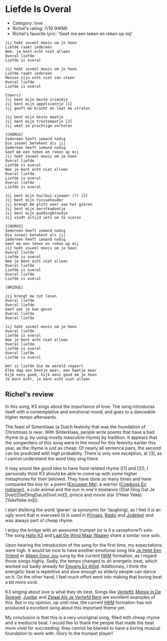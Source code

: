 # Liefde Is Overal

 * Category: love
 * Richel's rating: 7/10 (HKM)
 * Richel's favorite lyric: 'Geef me een teken en reken op mij'

```
Jij hebt zoveel moois om je heen
Liefde raakt iedereen
Nee, je bent echt niet alleen
Overal liefde
Liefde is overal

Jij hebt zoveel moois om je heen
Liefde raakt iedereen
Mensen zijn echt niet van steen
Overal liefde
Liefde is overal

Cheers]
Jij bent mijn beste vriendje
Jij bent mijn appelsientje [1]
Jij geeft me kracht en laat me stralen

Jij bent mijn beste maatje
Jij bent mijn trostomaatje [2]
Jij weet zo prachtige verhalen

[CHORUS]
Iedereen heeft iemand nodig
Die zoveel betekent als jij
Iedereen heeft iemand nodig
Geef me een teken en reken op mij
Jij hebt zoveel moois om je heen
Overal liefde 
Liefde is overal
Nee je bent echt niet alleen
Overal liefde 
Liefde is overal
Overal liefde 
Liefde is overal

Jij bent mijn huilbui-sjouwer (?) [3] 
Jij bent mijn tissuehouder
Jij brengt me plots weer aan het gieren
Jij bent mijn kerstkadootje
Jij bent mijn puddingbroodje
Jij vindt altijd iets om te vieren

[CHORUS]
Iedereen heeft iemand nodig
Die zoveel betekent als jij
Iedereen heeft iemand nodig
Geef me een teken en reken op mij
Jij hebt zoveel moois om je heen
Overal liefde 
Liefde is overal
Nee je bent echt niet alleen
Overal liefde 
Liefde is overal
Overal liefde 
Liefde is overal

[BRIDGE]

Jij brengt me tot leven
Overal liefde
Overal liefde
Geef wat je kan geven
Overal liefde
Overal liefde

Jij hebt zoveel moois om je heen
Overal liefde 
Liefde is overal
Nee je bent echt niet alleen
Overal liefde 
Liefde is overal
Overal liefde 
Liefde is overal

Het is liefde die de wereld regeert
Elke dag een beetje meer, een beetje meer
Kijk eens goed, kijk eens goed om je heen
Je bent echt, je bent echt niet alleen
```


## Richel's review

In this song, K3 sings about the importance of love. The song introduces
itself with a contemplative and emotional mood, and goes to a danceable 
higher tempo afterwards.

The feast of Sinterklaas (a Dutch festivity that was the foundation of Christmas)
is near. With Sinterklaas, people write poems that have a bad 
rhyme (e.g. by using mostly masculine rhyme) by tradition. 
It appears that the songwriters of this
song were in the mood for this festivity earlier this year, 
as the rhyme is just as cheap. Of nearly all sentence pairs, the second
can be predicted with high probablity. There is only one exception, at [3],
as I cannot understand the word they sing there.

It may sound like good idea to have food-related rhyme ([1] and [2]),
I personally think K3 should be able to come up with some higher
metaphores for their beloved. They have done so many times and have compared
the boy to: a poem ([Excuseer Me](ExcuseerMe.md)),
a warrior ([Cowboys En Indianen](CowboysEnIndianen.md)), 
a cute animal and the sun in one's existance ((Dat Ding Dat Je Doet)[DatDingDatJeDoet.md]),
prince and movie star ((Yeke Yeke)[YekeYeke.md]).

I start disliking the word 'gieren' (a synonymn for 'laughing), as I feel it
is an ugly word that is overused (it is used in [Prinses](Prinses.md),
[Radio](Radio.md) and [Jodelee](Jodelee.md)) and was always part of cheap rhyme.

I enjoy the bridge with an awesome trumpet (or is it a saxophone?) solo. The song 
[Hallo K3](HalloK3.md) and [Laat De Wind Maar Waaien](LaatDeWindMaarWaaien.md)
share a similar nice solo.

Upon hearing the introduction of the song for the first time, my expectations
were high. It would be nice to have another emotional song 
like [Je Hebt Een Vriend](JeHebtEenVriend.md) or [Alleen Door Jou](AlleenDoorJou.md)
sung by the current [HKM](Hkm.md) formation, as I regard those songs
highly. Sadly, the tempo changed to an energetic beat, which worked out badly 
already for [Eeuwig En Altijd](EeuwigEnAltijd.md). Additionaly, I think the
energetic beat is repetitive and slow enough so elderly people can dance on it.
On the other hand, I feel much effort went into making that boring beat a bit
more vivid.

K3 singing about love is what they do best. Songs like [Verliefd](Verliefd.md),
[Meisje In De Spiegel](MeisjeInDeSpiegel.md), [Jupiter](Jupiter.md) and 
[Zwaai Als Je Verliefd Bent](ZwaaiAlsJeVerliefdBent.md) are excellent
examples of this. But in my opinion, up until now, the current [HKM](Hkm.md) 
formation has not produced a excellent song about this important theme yet.

My conclusion is that this is a very unoriginal song, filled with cheap rhyme
and a mediocre beat. I would like to thank the people that made the beat more
vivid for succeeding; they cannot be blamed to have a boring musical 
foundation to work with. Glory to the trumpet player!


